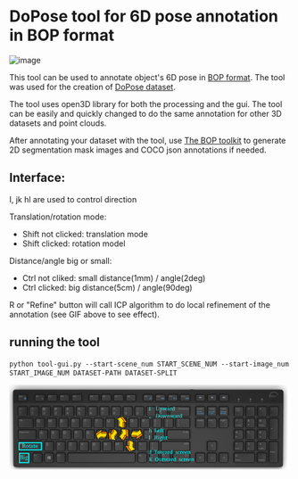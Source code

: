 # DoPose tool for 6D pose annotation in BOP format

![image](./images/anno.gif)

This tool can be used to annotate object's 6D pose in [BOP format](https://github.com/thodan/bop_toolkit/blob/master/docs/bop_datasets_format.md).
The tool was used for the creation of [DoPose dataset](https://zenodo.org/record/6103779).

The tool uses open3D library for both the processing and the gui. The tool can be easily and quickly changed to do the same annotation for other 3D datasets and point clouds.

After annotating your dataset with the tool, use [The BOP toolkit](https://github.com/thodan/bop_toolkit) to generate 2D segmentation mask images and COCO json annotations if needed.

## Interface:
I, jk hl  are used to control direction

Translation/rotation mode:
- Shift not clicked: translation mode
- Shift clicked: rotation model

Distance/angle big or small:
- Ctrl not cliked: small distance(1mm) / angle(2deg)
- Ctrl clicked: big distance(5cm) / angle(90deg)

R or "Refine" button will call ICP algorithm to do local refinement of the annotation (see GIF above to see effect).

## running the tool
```
python tool-gui.py --start-scene_num START_SCENE_NUM --start-image_num START_IMAGE_NUM DATASET-PATH DATASET-SPLIT
```


![interface](./images/keyboard.png)

